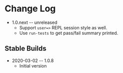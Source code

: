 # Change Log

* 1.0.next -- unreleased
  * Support `user=>` REPL session style as well.
  * Use `run-tests` to get pass/fail summary printed.

## Stable Builds

* 2020-03-02 -- 1.0.8
  * Initial version
